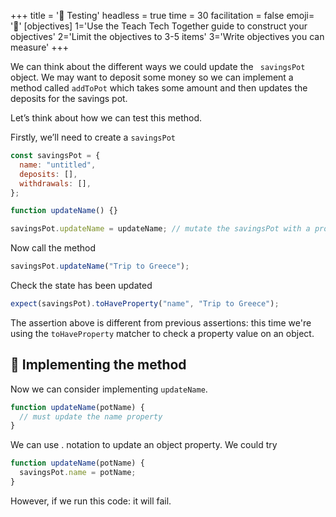 +++
title = '🧪 Testing'
headless = true
time = 30
facilitation = false
emoji= '🧩'
[objectives]
    1='Use the Teach Tech Together guide to construct your objectives'
    2='Limit the objectives to 3-5 items'
    3='Write objectives you can measure'
+++

We can think about the different ways we could update the ` savingsPot` object. We may want to deposit some money so we can implement a method called `addToPot` which takes some amount and then updates the deposits for the savings pot.

Let’s think about how we can test this method.

Firstly, we’ll need to create a `savingsPot`

```js
const savingsPot = {
  name: "untitled",
  deposits: [],
  withdrawals: [],
};

function updateName() {}

savingsPot.updateName = updateName; // mutate the savingsPot with a property that is a reference to the savingsPot function.
```

Now call the method

```js
savingsPot.updateName("Trip to Greece");
```

Check the state has been updated

```js
expect(savingsPot).toHaveProperty("name", "Trip to Greece");
```

The assertion above is different from previous assertions: this time we're using the `toHaveProperty` matcher to check a property value on an object.

## 🔨 Implementing the method

Now we can consider implementing `updateName`.

```js
function updateName(potName) {
  // must update the name property
}
```

We can use . notation to update an object property.
We could try

```js
function updateName(potName) {
  savingsPot.name = potName;
}
```

However, if we run this code: it will fail.
